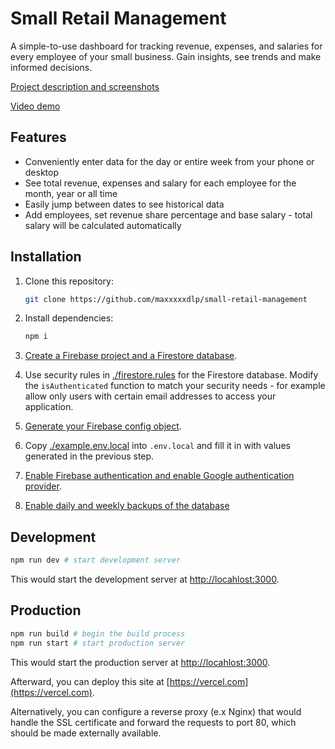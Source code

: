 # Small Retail Management

A simple-to-use dashboard for tracking revenue, expenses, and salaries for every
employee of your small business. Gain insights, see trends and make informed
decisions.

[Project description and screenshots](https://max.patii.uk/projects/small-retail-management)

[Video demo](https://www.youtube.com/watch?v=NjbcGXO9c3g)

## Features

- Conveniently enter data for the day or entire week from your phone or desktop
- See total revenue, expenses and salary for each employee for the month, year
  or all time
- Easily jump between dates to see historical data
- Add employees, set revenue share percentage and base salary - total salary
  will be calculated automatically

## Installation

1. Clone this repository:

   ```sh
   git clone https://github.com/maxxxxxdlp/small-retail-management
   ```

2. Install dependencies:

   ```sh
   npm i
   ```

3. [Create a Firebase project and a Firestore database](https://firebase.google.com/docs/firestore/quickstart?hl=en&authuser=0).

4. Use security rules in [./firestore.rules](./firestore.rules) for the
   Firestore database. Modify the `isAuthenticated` function to match your
   security needs - for example allow only users with certain email addresses to
   access your application.

5. [Generate your Firebase config object](https://firebase.google.com/docs/web/learn-more?authuser=0#config-object).

6. Copy [./example.env.local](./example.env.local) into `.env.local` and fill it
   in with values generated in the previous step.

7. [Enable Firebase authentication and enable Google authentication provider](https://firebase.google.com/docs/auth/web/google-signin?authuser=0&hl=en#before_you_begin).

8. [Enable daily and weekly backups of the database](https://firebase.google.com/docs/firestore/backups)

## Development

```zsh
npm run dev # start development server
```

This would start the development server at
[http://locahlost:3000](http://locahlost:3000).

## Production

```zsh
npm run build # begin the build process
npm run start # start production server
```

This would start the production server at
[http://locahlost:3000](http://locahlost:3000).

Afterward, you can deploy this site at [https://vercel.com](https://vercel.com).

Alternatively, you can configure a reverse proxy (e.x Nginx) that would handle
the SSL certificate and forward the requests to port 80, which should be made
externally available.
